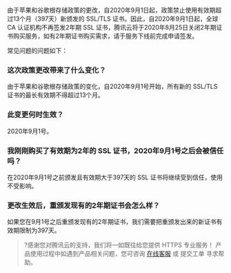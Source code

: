 由于苹果和谷歌根存储政策的更改，自2020年9月1日起，政策禁止使用有效期超过13个月（397天）新颁发的 SSL/TLS 证书。因此，自2020年9月1日起，全球 CA 认证机构不再签发2年期 SSL 证书，腾讯云将于2020年8月25日关闭2年期证书购买服务，如有2年期证书购买需求，请于服务下线前完成申请签发。

常见问题的问题如下：
### 这次政策更改带来了什么变化？
由于苹果和谷歌根存储政策的变化，自2020年9月1号开始，所有新的 SSL/TLS 证书的最长有效期不得超过13个月。

### 此变更何时生效？
2020年9月1号。

### 我刚刚购买了有效期为2年的 SSL 证书，2020年9月1号之后会被信任吗？
在2020年9月1号之前颁发且有效期大于397天的 SSL 证书将继续受到信任，使用不受影响。

### 更改生效后，重颁发现有的2年期证书会怎么样？
如果您在9月1号之后重颁发现有的2年期证书，我们需要把重颁发出来的新证书有效期限制为397天。

>?感谢您对腾讯云的支持，我们将一如既往给您提供 HTTPS 专业服务！
产品使用过程中如遇到产品相关问题，您可咨询 [在线客服](https://cloud.tencent.com/act/event/Online_service?from=doc_400) 或 [](https://console.cloud.tencent.com/workorder/category) 提交工单 寻求帮助。
